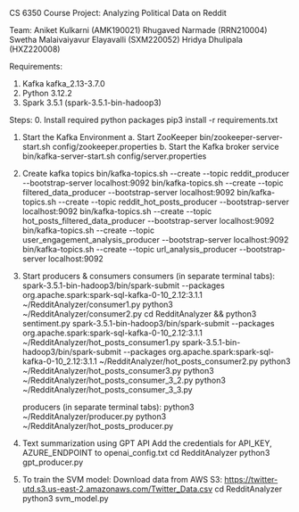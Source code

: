 CS 6350 Course Project: Analyzing Political Data on Reddit

Team:
Aniket Kulkarni (AMK190021)
Rhugaved Narmade (RRN210004)
Swetha Malaivaiyavur Elayavalli (SXM220052)
Hridya Dhulipala (HXZ220008)

Requirements:
1. Kafka kafka_2.13-3.7.0
2. Python 3.12.2
3. Spark 3.5.1 (spark-3.5.1-bin-hadoop3)

Steps:
0. Install required python packages
    pip3 install -r requirements.txt

1. Start the Kafka Environment
    a. Start ZooKeeper
        bin/zookeeper-server-start.sh config/zookeeper.properties
    b. Start the Kafka broker service
        bin/kafka-server-start.sh config/server.properties

2. Create kafka topics
    bin/kafka-topics.sh --create --topic reddit_producer --bootstrap-server localhost:9092
    bin/kafka-topics.sh --create --topic filtered_data_producer --bootstrap-server localhost:9092
    bin/kafka-topics.sh --create --topic reddit_hot_posts_producer --bootstrap-server localhost:9092
    bin/kafka-topics.sh --create --topic hot_posts_filtered_data_producer --bootstrap-server localhost:9092
    bin/kafka-topics.sh --create --topic user_engagement_analysis_producer --bootstrap-server localhost:9092
    bin/kafka-topics.sh --create --topic url_analysis_producer --bootstrap-server localhost:9092

4. Start producers & consumers
    consumers (in separate terminal tabs):
        spark-3.5.1-bin-hadoop3/bin/spark-submit --packages org.apache.spark:spark-sql-kafka-0-10_2.12:3.1.1 ~/RedditAnalyzer/consumer1.py
        python3 ~/RedditAnalyzer/consumer2.py
        cd RedditAnalyzer && python3 sentiment.py
        spark-3.5.1-bin-hadoop3/bin/spark-submit --packages org.apache.spark:spark-sql-kafka-0-10_2.12:3.1.1 ~/RedditAnalyzer/hot_posts_consumer1.py
        spark-3.5.1-bin-hadoop3/bin/spark-submit --packages org.apache.spark:spark-sql-kafka-0-10_2.12:3.1.1 ~/RedditAnalyzer/hot_posts_consumer2.py
        python3 ~/RedditAnalyzer/hot_posts_consumer3.py
        python3 ~/RedditAnalyzer/hot_posts_consumer_3_2.py
        python3 ~/RedditAnalyzer/hot_posts_consumer_3_3.py

    producers (in separate terminal tabs):
        python3 ~/RedditAnalyzer/producer.py
        python3 ~/RedditAnalyzer/hot_posts_producer.py

5. Text summarization using GPT API
    ⁠Add the credentials for API_KEY, AZURE_ENDPOINT to openai_config.txt
    cd RedditAnalyzer
    python3 gpt_producer.py 

6. To train the SVM model:
    Download data from AWS S3: https://twitter-utd.s3.us-east-2.amazonaws.com/Twitter_Data.csv
    cd RedditAnalyzer
    python3 svm_model.py
